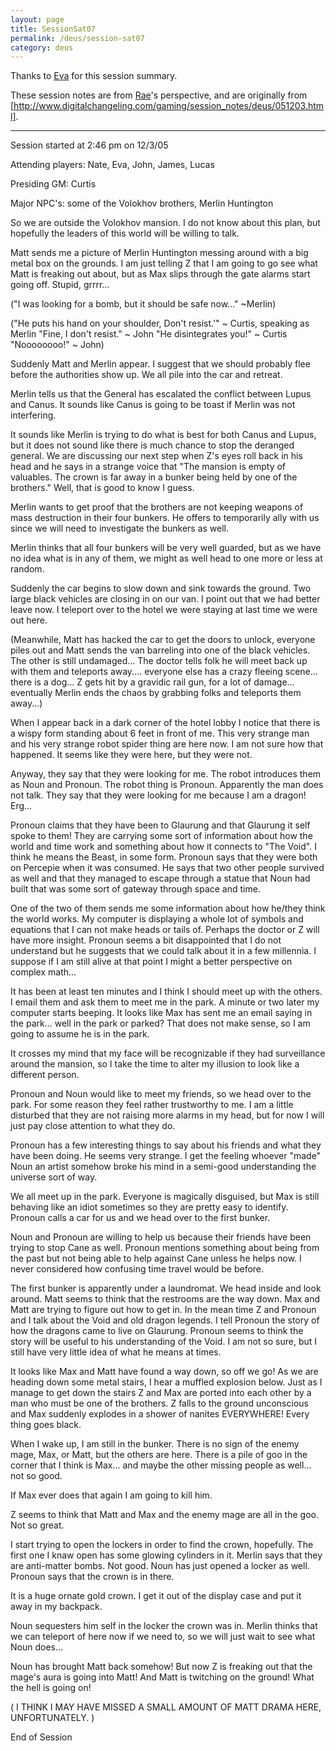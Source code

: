 ```yaml
---
layout: page
title: SessionSat07
permalink: /deus/session-sat07
category: deus
---
```

Thanks to [Eva](playereva) for this session summary.

These session notes are from [Rae](char-public-eva)'s perspective, and are originally from [http://www.digitalchangeling.com/gaming/session_notes/deus/051203.html].

-----
Session started at 2:46 pm on 12/3/05

Attending players: Nate, Eva, John, James, Lucas

Presiding GM: Curtis

Major NPC's: some of the Volokhov brothers, Merlin Huntington

So we are outside the Volokhov mansion. I do not know about this plan, but hopefully the leaders of this world will be willing to talk.

Matt sends me a picture of Merlin Huntington messing around with a big metal box on the grounds. I am just telling Z that I am going to go see what Matt is freaking out about, but as Max slips through the gate alarms start going off. Stupid, grrrr...

(&quot;I was looking for a bomb, but it should be safe now...&quot; ~Merlin)

(&quot;He puts his hand on your shoulder, Don't resist.'&quot;
~ Curtis, speaking as Merlin
&quot;Fine, I don't resist.&quot;
~ John
&quot;He disintegrates you!&quot;
~ Curtis
&quot;Noooooooo!&quot;
~ John)

Suddenly Matt and Merlin appear. I suggest that we should probably flee before the authorities show up. We all pile into the car and retreat.

Merlin tells us that the General has escalated the conflict between Lupus and Canus. It sounds like Canus is going to be toast if Merlin was not interfering.

It sounds like Merlin is trying to do what is best for both Canus and Lupus, but it does not sound like there is much chance to stop the deranged general. We are discussing our next step when Z's eyes roll back in his head and he says in a strange voice that &quot;The mansion is empty of valuables. The crown is far away in a bunker being held by one of the brothers.&quot; Well, that is good to know I guess.

Merlin wants to get proof that the brothers are not keeping weapons of mass destruction in their four bunkers. He offers to temporarily ally with us since we will need to investigate the bunkers as well.

Merlin thinks that all four bunkers will be very well guarded, but as we have no idea what is in any of them, we might as well head to one more or less at random.

Suddenly the car begins to slow down and sink towards the ground. Two large black vehicles are closing in on our van. I point out that we had better leave now. I teleport over to the hotel we were staying at last time we were out here.

(Meanwhile, Matt has hacked the car to get the doors to unlock, everyone piles out and Matt sends the van barreling into one of the black vehicles. The other is still undamaged... The doctor tells folk he will meet back up with them and teleports away.... everyone else has a crazy fleeing scene... there is a dog... Z gets hit by a gravidic rail gun, for a lot of damage... eventually Merlin ends the chaos by grabbing folks and teleports them away...)

When I appear back in a dark corner of the hotel lobby I notice that there is a wispy form standing about 6 feet in front of me. This very strange man and his very strange robot spider thing are here now. I am not sure how that happened. It seems like they were here, but they were not.

Anyway, they say that they were looking for me. The robot introduces them as Noun and Pronoun. The robot thing is Pronoun. Apparently the man does not talk. They say that they were looking for me because I am a dragon! Erg...

Pronoun claims that they have been to Glaurung and that Glaurung it self spoke to them! They are carrying some sort of information about how the world and time work and something about how it connects to &quot;The Void&quot;. I think he means the Beast, in some form. Pronoun says that they were both on Percepie when it was consumed. He says that two other people survived as well and that they managed to escape through a statue that Noun had built that was some sort of gateway through space and time.

One of the two of them sends me some information about how he/they think the world works. My computer is displaying a whole lot of symbols and equations that I can not make heads or tails of. Perhaps the doctor or Z will have more insight. Pronoun seems a bit disappointed that I do not understand but he suggests that we could talk about it in a few millennia. I suppose if I am still alive at that point I might a better perspective on complex math...

It has been at least ten minutes and I think I should meet up with the others. I email them and ask them to meet me in the park. A minute or two later my computer starts beeping. It looks like Max has sent me an email saying in the park... well in the park or parked? That does not make sense, so I am going to assume he is in the park.

It crosses my mind that my face will be recognizable if they had surveillance around the mansion, so I take the time to alter my illusion to look like a different person.

Pronoun and Noun would like to meet my friends, so we head over to the park. For some reason they feel rather trustworthy to me. I am a little disturbed that they are not raising more alarms in my head, but for now I will just pay close attention to what they do.

Pronoun has a few interesting things to say about his friends and what they have been doing. He seems very strange. I get the feeling whoever &quot;made&quot; Noun an artist somehow broke his mind in a semi-good understanding the universe sort of way.

We all meet up in the park. Everyone is magically disguised, but Max is still behaving like an idiot sometimes so they are pretty easy to identify. Pronoun calls a car for us and we head over to the first bunker.

Noun and Pronoun are willing to help us because their friends have been trying to stop Cane as well. Pronoun mentions something about being from the past but not being able to help against Cane unless he helps now. I never considered how confusing time travel would be before.

The first bunker is apparently under a laundromat. We head inside and look around. Matt seems to think that the restrooms are the way down. Max and Matt are trying to figure out how to get in. In the mean time Z and Pronoun and I talk about the Void and old dragon legends. I tell Pronoun the story of how the dragons came to live on Glaurung. Pronoun seems to think the story will be useful to his understanding of the Void. I am not so sure, but I still have very little idea of what he means at times.

It looks like Max and Matt have found a way down, so off we go! As we are heading down some metal stairs, I hear a muffled explosion below. Just as I manage to get down the stairs Z and Max are ported into each other by a man who must be one of the brothers. Z falls to the ground unconscious and Max suddenly explodes in a shower of nanites EVERYWHERE! Every thing goes black.

When I wake up, I am still in the bunker. There is no sign of the enemy mage, Max, or Matt, but the others are here. There is a pile of goo in the corner that I think is Max... and maybe the other missing people as well... not so good.

If Max ever does that again I am going to kill him.

Z seems to think that Matt and Max and the enemy mage are all in the goo. Not so great.

I start trying to open the lockers in order to find the crown, hopefully. The first one I knaw open has some glowing cylinders in it. Merlin says that they are anti-matter bombs. Not good. Noun has just opened a locker as well. Pronoun says that the crown is in there.

It is a huge ornate gold crown. I get it out of the display case and put it away in my backpack.

Noun sequesters him self in the locker the crown was in. Merlin thinks that we can teleport of here now if we need to, so we will just wait to see what Noun does...

Noun has brought Matt back somehow! But now Z is freaking out that the mage's aura is going into Matt! And Matt is twitching on the ground! What the hell is going on!

( I THINK I MAY HAVE MISSED A SMALL AMOUNT OF MATT DRAMA HERE, UNFORTUNATELY. )

End of Session

